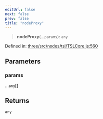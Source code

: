```yaml
---
editUrl: false
next: false
prev: false
title: "nodeProxy"
---
```


> **nodeProxy**(...`params`): `any`

Defined in: [three/src/nodes/tsl/TSLCore.js:560](https://github.com/DefinitelyMaybe/three-i18n/blob/fa57b79433d1c349ffb23a78727299c8d4190136/three/src/nodes/tsl/TSLCore.js#L560)

## Parameters

### params

...`any`[]

## Returns

`any`
